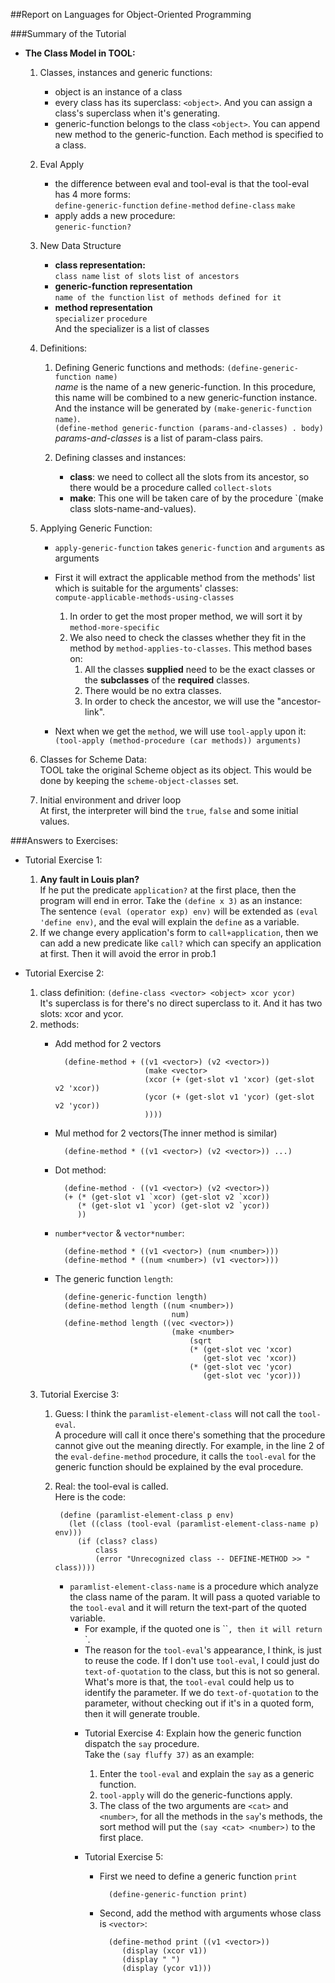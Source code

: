 ##Report on Languages for Object-Oriented Programming

###Summary of the Tutorial
* **The Class Model in TOOL:**
    1. Classes, instances and generic functions:
        * object is an instance of a class
        * every class has its superclass: `<object>`. And you can assign a class's superclass when it's generating.
        * generic-function belongs to the class `<object>`. You can append new method to the generic-function. Each method is specified to a class.
    2. Eval Apply
        * the difference between eval and tool-eval is that the tool-eval has 4 more forms:  
        `define-generic-function` `define-method` `define-class` `make`
        * apply adds a new procedure:  
        `generic-function?`
    3. New Data Structure
        * **class representation:**  
            `class name` `list of slots` `list of ancestors`
        * **generic-function representation**  
            `name of the function` `list of methods defined for it`
        * **method representation**  
            `specializer` `procedure`  
            And the specializer is a list of classes
    4. Definitions:
        1. Defining Generic functions and methods:
            `(define-generic-function name)`   
            *name* is the name of a new generic-function.  In this procedure, this name will be combined to a new generic-function instance. And the instance will be generated by `(make-generic-function name)`.  
            `(define-method generic-function (params-and-classes) . body)`
            *params-and-classes* is a list of param-class pairs.
            
        2. Defining classes and instances:
            * **class**:
                we need to collect all the slots from its ancestor, so there would be a procedure called `collect-slots`
            * **make**:
                This one will be taken care of by the procedure `(make class slots-name-and-values).
                
    5. Applying Generic Function:
        * `apply-generic-function` takes `generic-function` and `arguments` as arguments
        * First it will extract the applicable method from the methods' list which is suitable for the arguments' classes:  
            `compute-applicable-methods-using-classes`
            1. In order to get the most proper method, we will sort it by `method-more-specific`
            2. We also need to check the classes whether they fit in the method by `method-applies-to-classes`. This method bases on:
                1. All the classes **supplied** need to be the exact classes or the **subclasses** of the **required** classes.
                2. There would be no extra classes.
                3. In order to check the ancestor, we will use the "ancestor-link".
                
        * Next when we get the `method`, we will use `tool-apply` upon it:  
            `(tool-apply (method-procedure (car methods)) arguments)`
            
    6. Classes for Scheme Data:  
        TOOL take the original Scheme object as its object. This would be done by keeping the `scheme-object-classes` set.
    7. Initial environment and driver loop  
        At first, the interpreter will bind the `true`, `false` and some initial values.
                


###Answers to Exercises:
* Tutorial Exercise 1:
    1. **Any fault in Louis plan?**  
    If he put the predicate `application?` at the first place, then the program will end in error. Take the `(define x 3)` as an instance:  
    The sentence `(eval (operator exp) env)` will be extended as `(eval 'define env)`, and the eval will explain the `define` as a variable.
    2. If we change every application's form to `call+application`, then we can add a new predicate like `call?` which can specify an application at first. Then it will avoid the error in prob.1
    
* Tutorial Exercise 2:
    1. class definition: `(define-class <vector> <object> xcor ycor)`  
    It's superclass is <object> for there's no direct superclass to it. And it has two slots: xcor and ycor.
    2. methods:  
        * Add method for 2 vectors
        
                (define-method + ((v1 <vector>) (v2 <vector>))
                                  (make <vector>
                                  (xcor (+ (get-slot v1 'xcor) (get-slot v2 'xcor))
                                  (ycor (+ (get-slot v1 'ycor) (get-slot v2 'ycor))
                                  ))))  
        * Mul method for 2 vectors(The inner method is similar)
    
                (define-method * ((v1 <vector>) (v2 <vector>)) ...)
        * Dot method:
        
                (define-method · ((v1 <vector>) (v2 <vector>))
                (+ (* (get-slot v1 `xcor) (get-slot v2 `xcor))
                   (* (get-slot v1 `ycor) (get-slot v2 `ycor))
                   ))   
        * `number*vector` & `vector*number`:
    
                (define-method * ((v1 <vector>) (num <number>)))
                (define-method * ((num <number>) (v1 <vector>)))
        * The generic function `length`:
                
                (define-generic-function length)
                (define-method length ((num <number>))
                                        num)
                (define-method length ((vec <vector>))
                                        (make <number>
                                            (sqrt 
                                            (* (get-slot vec 'xcor) 
                                               (get-slot vec 'xcor))
                                            (* (get-slot vec 'ycor)
                                               (get-slot vec 'ycor)))

* Tutorial Exercise 3:
    1. Guess: I think the `paramlist-element-class` will not call the `tool-eval`.  
        A procedure will call it once there's something that the procedure cannot give out the meaning directly. For example, in the line 2 of the `eval-define-method` procedure, it calls the `tool-eval` for the generic function should be explained by the eval procedure.
    2. Real: the tool-eval is called.  
        Here is the code:
        
            (define (paramlist-element-class p env)
              (let ((class (tool-eval (paramlist-element-class-name p) env)))
                (if (class? class)
                    class
                    (error "Unrecognized class -- DEFINE-METHOD >> " class))))
        * `paramlist-element-class-name` is a procedure which analyze the class name of the param. It will pass a quoted variable to the `tool-eval` and it will return the text-part of the quoted variable.  
            * For example, if the quoted one is ``<object>`, then it will return `<object>`.
        * The reason for the `tool-eval`'s appearance, I think, is just to reuse the code. If I don't use `tool-eval`, I could just do `text-of-quotation` to the class, but this is not so general. What's more is that, the `tool-eval` could help us to identify the parameter. If we do `text-of-quotation` to the parameter, without checking out if it's in a quoted form, then it will generate trouble.
        
* Tutorial Exercise 4: Explain how the generic function dispatch the `say` procedure.  
    Take the `(say fluffy 37)` as an example:
    1. Enter the `tool-eval` and explain the `say` as a generic function.
    2. `tool-apply` will do the generic-functions apply.
    3. The class of the two arguments are `<cat>` and `<number>`, for all the methods in the `say`'s methods, the sort method will put the `(say <cat> <number>)` to the first place.

* Tutorial Exercise 5:  
    * First we need to define a generic function `print`
        
            (define-generic-function print)
    * Second, add the method with arguments whose class is `<vector>`:
    
            (define-method print ((v1 <vector>))
               (display (xcor v1))
               (display " ")
               (display (ycor v1)))
               
    